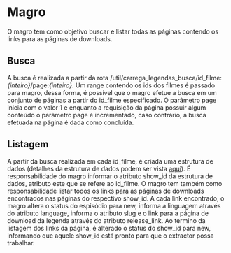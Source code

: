 # Magro

O magro tem como objetivo buscar e listar todas as páginas contendo os links para as páginas de downloads.

## Busca

A busca é realizada a partir da rota /util/carrega_legendas_busca/id_filme:*{inteiro}*/page:*{inteiro}*.
Um range contendo os ids dos filmes é passado para magro, dessa forma, é possível que o magro efetue a busca
em um conjunto de páginas a partir do id_filme especificado. O parâmetro page inicia com o valor 1 e enquanto
a requisição da página possuir algum conteúdo o parâmetro page é incrementado, caso contrário, a busca efetuada na página é dada como concluída.

## Listagem

A partir da busca realizada em cada id_filme, é criada uma estrutura de dados
(detalhes da estrutura de dados podem ser vista [aqui](https://github.com/HackMoc/legendastvmirror/blob/master/docs/estrutura_de_dados.md)).
É responsabilidade do magro informar o atributo show_id da estrutura de dados, atributo este que se refere ao id_filme. O magro tem também como
responsabilidade listar todos os links para as páginas de downloads encontrados nas páginas do respectivo show_id.
A cada link encontrado, o magro altera o status do espisódio para new, informa a linguagem através do atributo language,
informa o atributo slug e o link para a página de download da legenda através do atributo release_link.
Ao termino da listagem dos links da página, é alterado o status do show_id para new, informando que aquele show_id está pronto para que o extractor possa trabalhar.
